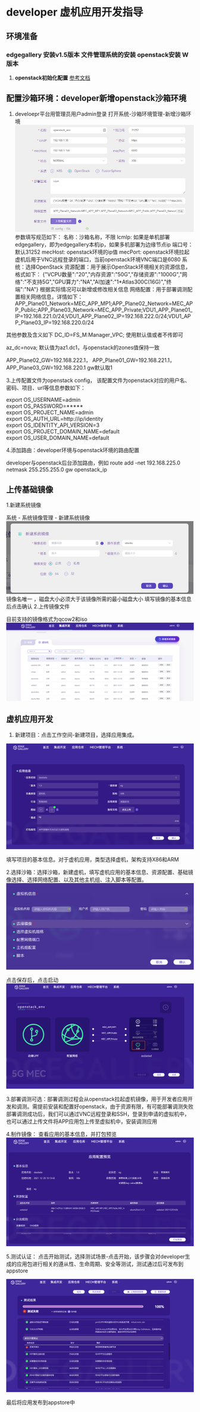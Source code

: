 # developer 虚机应用开发指导

## 环境准备

### edgegallery 安装v1.5版本 文件管理系统的安装 openstack安装 W版本 
                                                                         
1. **openstack初始化配置**
[参考文档](/Projects/Developer/Developer_OpenStack_Pre-configure.md)

## 配置沙箱环境：developer新增openstack沙箱环境

1. develoepr平台用管理员用户admin登录 打开系统-沙箱环境管理-新增沙箱环境
![](/uploads/images/2021/developer/config-sandbox.png "config-sandbox.png")
参数填写规范如下：
名称：沙箱名称，不限
lcmIp: 如果是单机部署edgegallery，即为edgegallery本机ip，如果多机部署为边缘节点ip
端口号：默认31252
mecHost: openstack环境的ip值
mecPort: openstack环境拉起虚机后用于VNC远程登录的端口，当前openstack环境VNC端口是6080
系统：选择OpenStack
资源配置：用于展示OpenStack环境相关的资源信息，格式如下：
{"VCPU数量":"20","内存资源":"50G","存储资源":"1000G","网络":"不支持5G","GPU算力":"NA","AI加速":"1*Atlas300C(16G)","终端":"NA"}
根据实际情况可以新增或修改相关信息
网络配置：用于部署调测配置相关网络信息，详情如下：
APP_Plane01_Network=MEC_APP_MP1;APP_Plane02_Network=MEC_APP_Public;APP_Plane03_Network=MEC_APP_Private;VDU1_APP_Plane01_IP=192.168.221.0/24;VDU1_APP_Plane02_IP=192.168.222.0/24;VDU1_APP_Plane03_IP=192.168.220.0/24
  
其他参数及含义如下
DC_ID=FS_M:Manager_VPC; 使用默认值或者不传即可

az_dc=nova;  默认值为az1.dc1，与openstack的zones值保持一致

APP_Plane02_GW=192.168.222.1， APP_Plane01_GW=192.168.221.1， APP_Plane03_GW=192.168.220.1 gw默认取1

3.上传配置文件为openstack config， 该配置文件为openstack对应的用户名、密码、项目、url等信息参数如下：

export OS_USERNAME=admin    
export OS_PASSWORD=*****    
export OS_PROJECT_NAME=admin    
export OS_AUTH_URL=http://ip/identity     
export OS_IDENTITY_API_VERSION=3     
export OS_PROJECT_DOMAIN_NAME=default      
export OS_USER_DOMAIN_NAME=default     

4.添加路由：developer环境与openstack环境的路由配置

developer与openstack后台添加路由，例如
route add -net 192.168.225.0 netmask 255.255.255.0 gw openstack_ip

## 上传基础镜像
1.新建系统镜像

系统 - 系统镜像管理 - 新建系统镜像
![](/uploads/images/2021/developer/vm-image-new.png "vm-image-new.png")
镜像名唯一 ，磁盘大小必须大于该镜像所需的最小磁盘大小
填写镜像的基本信息后点击确认
2.上传镜像文件

目前支持的镜像格式为qcow2和iso
![](/uploads/images/2021/developer/flavor-list.png "flavor-list.png")

## 虚机应用开发
1. 新建项目：点击工作空间-新建项目，选择应用集成。

![](/uploads/images/2021/developer/vm-app-new.png "vm-app-new.png")

填写项目的基本信息。对于虚机应用，类型选择虚机，架构支持X86和ARM

2.选择沙箱：选择沙箱，新建虚机，填写虚机应用的基本信息、资源配置、基础镜像选择、选择网络配置、以及其他主机组、注入脚本等配置。
![](/uploads/images/2021/developer/vm-new.png "vm-new.png")

点击保存后，点击启动
![](/uploads/images/2021/developer/deploy-vm.png "deploy-vm.png")

3.部署调测可选：部署调测过程会从openstack拉起虚机镜像，用于开发者应用开发和调测。需提前安装和配置好openstack，由于资源有限，有可能部署调测失败
部署调测成功后，我们可以通过VNC远程登录和SSH，登录到申请的虚拟机中，也可以通过上传文件将APP应用包上传至虚拟机中，安装调测应用

4.制作镜像： 查看应用的基本信息，并打包预览
![](/uploads/images/2021/developer/new-vm-image.png "new-vm-image.png")

5.测试认证： 点击开始测试，选择测试场景-点击开始，该步骤会对developer生成的应用包进行相关的遵从性、生命周期、安全等测试，测试通过后可发布到appstore

![](/uploads/images/2021/developer/atp-test.png "atp-test.png")

最后将应用发布到appstore中



